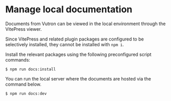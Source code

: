 # Manage local documentation

Documents from Vutron can be viewed in the local environment through the VitePress viewer.

Since VitePress and related plugin packages are configured to be selectively installed, they cannot be installed with `npm i`.

Install the relevant packages using the following preconfigured script commands:

```shell
$ npm run docs:install
```

You can run the local server where the documents are hosted via the command below.

```shell
$ npm run docs:dev
```
